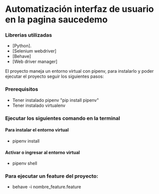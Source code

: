 # Automatización interfaz de usuario en la pagina saucedemo

### Librerias utilizadas
* [Python].
* [Selenium webdriver]
* [Behave]
* [Web driver manager]

El proyecto maneja un entorno virtual con pipenv, para instalarlo y poder ejecutar el proyecto seguir los siguientes pasos: 
### Prerequisitos
* Tener instalado pipenv "pip install pipenv"
* Tener instalado virtualenv

### Ejecutar los siguientes comando en la terminal

#### Para instalar el entorno virtual
* pipenv install

#### Activar o ingresar al entorno virtual 
* pipenv shell

### Para ejecutar un feature del proyecto:
* behave -i nombre_feature.feature


